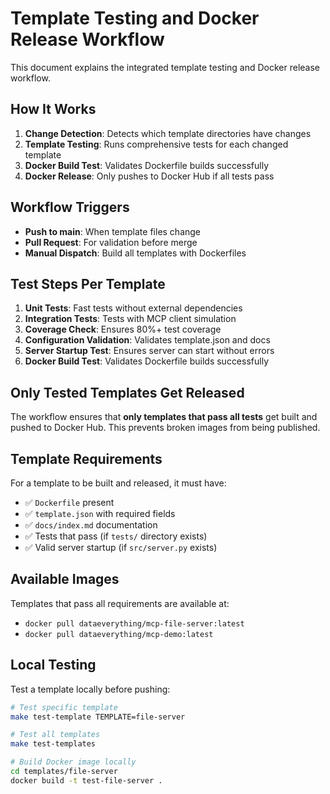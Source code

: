 # Template Testing and Docker Release Workflow

This document explains the integrated template testing and Docker release workflow.

## How It Works

1. **Change Detection**: Detects which template directories have changes
2. **Template Testing**: Runs comprehensive tests for each changed template
3. **Docker Build Test**: Validates Dockerfile builds successfully
4. **Docker Release**: Only pushes to Docker Hub if all tests pass

## Workflow Triggers

- **Push to main**: When template files change
- **Pull Request**: For validation before merge
- **Manual Dispatch**: Build all templates with Dockerfiles

## Test Steps Per Template

1. **Unit Tests**: Fast tests without external dependencies
2. **Integration Tests**: Tests with MCP client simulation
3. **Coverage Check**: Ensures 80%+ test coverage
4. **Configuration Validation**: Validates template.json and docs
5. **Server Startup Test**: Ensures server can start without errors
6. **Docker Build Test**: Validates Dockerfile builds successfully

## Only Tested Templates Get Released

The workflow ensures that **only templates that pass all tests** get built and pushed to Docker Hub. This prevents broken images from being published.

## Template Requirements

For a template to be built and released, it must have:

- ✅ `Dockerfile` present
- ✅ `template.json` with required fields
- ✅ `docs/index.md` documentation
- ✅ Tests that pass (if `tests/` directory exists)
- ✅ Valid server startup (if `src/server.py` exists)

## Available Images

Templates that pass all requirements are available at:
- `docker pull dataeverything/mcp-file-server:latest`
- `docker pull dataeverything/mcp-demo:latest`

## Local Testing

Test a template locally before pushing:

```bash
# Test specific template
make test-template TEMPLATE=file-server

# Test all templates
make test-templates

# Build Docker image locally
cd templates/file-server
docker build -t test-file-server .
```
